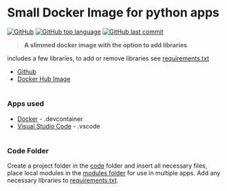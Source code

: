 # Small Docker Image for python apps
[![GitHub](https://img.shields.io/github/license/jacobmannix/cloudflare-analytics-notification?color=blue)](LICENSE)
[![GitHub top language](https://img.shields.io/github/languages/top/jacobmannix/cloudflare-analytics-notification)](https://github.com/JacobMannix/cloudflare-analytics-notification)
[![GitHub last commit](https://img.shields.io/github/last-commit/jacobmannix/cloudflare-analytics-notification)](https://github.com/JacobMannix/cloudflare-analytics-notification/commits/master)

> <b> A slimmed docker image with the option to add libraries </b>

includes a few libraries, to add or remove libraries see [requirements.txt](.devcontainer/requirements.txt)
- [Github](https://github.com/JacobMannix/docker_python)
- [Docker Hub Image](https://hub.docker.com/repository/docker/jmannix3/docker_python)

#
### Apps used
- [Docker](https://www.docker.com/) - .devcontainer
- [Visual Studio Code](https://code.visualstudio.com/) - .vscode

#
### Code Folder
Create a project folder in the [code](code) folder and insert all necessary files, place local modules in the [modules folder](code/modules) for use in multiple apps. Add any necessary libraries to [requirements.txt](.devcontainer/requirements.txt).
